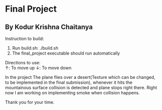 # Final Project
## By Kodur Krishna Chaitanya
Instruction to build:

1) Run build.sh: ./build.sh
2) The final_project executable should run automatically

Directions to use:   
↑: To move up
↓: To move down

In the project The plane flies over a desert(Texture which can be changed, to be implemented
in the final submission), whenever it hits the mountainous surface collision is detected
and plane stops right there. Right now I am working on implementing smoke when collision happens.

Thank you for your time.



 